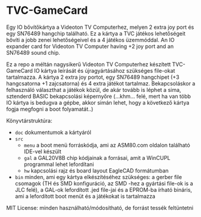 # TVC-GameCard
Egy IO bővítőkártya a Videoton TV Computerhez, melyen 2 extra joy port és egy SN76489 hangchip található. Ez a kártya a TVC játékos lehetőségeit
bővíti a jobb zenei lehetőségeivel és a 4 játékos üzemmóddal.
An IO expander card for Videoton TV Computer having +2 joy port and an SN76489 sound chip.

Ez a repo a méltán nagysikerű Videoton TV Computerhez készített TVC-GameCard IO kártya leírását és újragyártásához szükséges file-okat tartalmazza.
A kártya 2 extra joy portot, egy SN76489 hangchipet (+3 hangcsatorna +1 zajcsatorna) és 4 extra játékot tartalmaz. Bekapcsoláskor a felhasználó
választhat a játékok közül, de akár tovább is léphet a sima, sztenderd BASIC bekapcsolási képernyőre (...khm... felé, mert ha van több IO kártya
is bedugva a gépbe, akkor simán lehet, hogy a következő kártya fogja megfogni a boot folyamatát..)

Könyvtárstruktúra:
- `doc` dokumentumok a kártyáról
- `src`
  - `menu`
    a boot menü forráskódja, ami az ASM80.com oldalon található IDE-vel készült
  - `gal`
    a GAL20V8B chip kódjainak a forrásai, amit a WinCUPL programmal lehet lefordítani
  - `hw` kapcsolási rajz és board layout EagleCAD formátumban
- `bin`
  minden, ami egy kártya elkészítéséhez szükséges: a gerber file csomagok (TH és SMD konfiguráció, az SMD -hez a gyártási file-ok is a JLC felé), 
  a GAL-ok lefordított .jed file-jai és a EPROM-ba írható bináris, ami a lefordított  boot menüt és a játékokat is tartalmazza

MIT License: minden használható/módosítható, de forrást tessék feltüntetni
